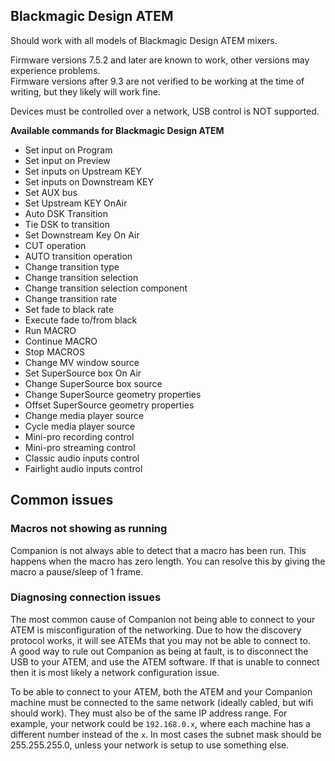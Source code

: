 ## Blackmagic Design ATEM

Should work with all models of Blackmagic Design ATEM mixers.

Firmware versions 7.5.2 and later are known to work, other versions may experience problems.  
Firmware versions after 9.3 are not verified to be working at the time of writing, but they likely will work fine.

Devices must be controlled over a network, USB control is NOT supported.

**Available commands for Blackmagic Design ATEM**

- Set input on Program
- Set input on Preview
- Set inputs on Upstream KEY
- Set inputs on Downstream KEY
- Set AUX bus
- Set Upstream KEY OnAir
- Auto DSK Transition
- Tie DSK to transition
- Set Downstream Key On Air
- CUT operation
- AUTO transition operation
- Change transition type
- Change transition selection
- Change transition selection component
- Change transition rate
- Set fade to black rate
- Execute fade to/from black
- Run MACRO
- Continue MACRO
- Stop MACROS
- Change MV window source
- Set SuperSource box On Air
- Change SuperSource box source
- Change SuperSource geometry properties
- Offset SuperSource geometry properties
- Change media player source
- Cycle media player source
- Mini-pro recording control
- Mini-pro streaming control
- Classic audio inputs control
- Fairlight audio inputs control

## Common issues

### Macros not showing as running

Companion is not always able to detect that a macro has been run. This happens when the macro has zero length.
You can resolve this by giving the macro a pause/sleep of 1 frame.

### Diagnosing connection issues

The most common cause of Companion not being able to connect to your ATEM is misconfiguration of the networking. Due to how the discovery protocol works, it will see ATEMs that you may not be able to connect to.  
A good way to rule out Companion as being at fault, is to disconnect the USB to your ATEM, and use the ATEM software. If that is unable to connect then it is most likely a network configuration issue.

To be able to connect to your ATEM, both the ATEM and your Companion machine must be connected to the same network (ideally cabled, but wifi should work). They must also be of the same IP address range. For example, your network could be `192.168.0.x`, where each machine has a different number instead of the `x`. In most cases the subnet mask should be 255.255.255.0, unless your network is setup to use something else.

